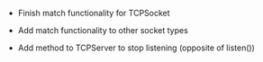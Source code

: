 
- Finish match functionality for TCPSocket

- Add match functionality to other socket types

- Add method to TCPServer to stop listening (opposite of listen())

